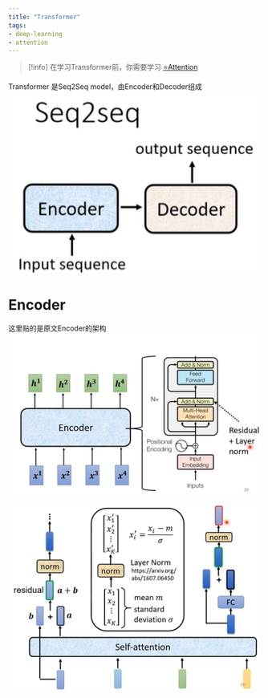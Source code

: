 ```yaml
---
title: "Transformer"
tags:
- deep-learning
- attention
---
```


> [!info] 
> 在学习Transformer前，你需要学习 [⭐Attention](computer_sci/Deep_Learning_And_Machine_Learning/Deep_Learning_Block_and_Machine_Learning_Block/⭐Attention.md)



Transformer 是Seq2Seq model，由Encoder和Decoder组成
![300](computer_sci/Deep_Learning_And_Machine_Learning/Deep_Learning_Block_and_Machine_Learning_Block/attachments/Pasted%20image%2020230316160103.png)

# Encoder
这里贴的是原文Encoder的架构
![Pasted image 20230316162635](computer_sci/Deep_Learning_And_Machine_Learning/Deep_Learning_Block_and_Machine_Learning_Block/attachments/Pasted%20image%2020230316162635.png)

![Pasted image 20230316162642](computer_sci/Deep_Learning_And_Machine_Learning/Deep_Learning_Block_and_Machine_Learning_Block/attachments/Pasted%20image%2020230316162642.png)